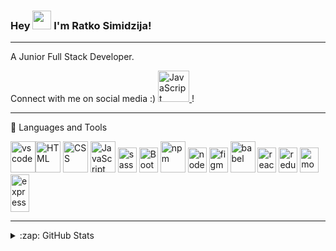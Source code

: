 ### Hey <img src="https://raw.githubusercontent.com/MartinHeinz/MartinHeinz/master/wave.gif" width="30px"> I'm Ratko Simidzija!

---

A Junior Full Stack Developer.

Connect with me on social media :)
[<img src="https://cdn.jsdelivr.net/gh/devicons/devicon/icons/linkedin/linkedin-original.svg" alt="JavaScript" width="50" height="50"/>
](https://linkedin.com/in/ratkosimidzija)!

---

🧰 Languages and Tools


<img src="https://cdn.jsdelivr.net/gh/devicons/devicon/icons/vscode/vscode-original.svg" alt="vscode" width="40" height="50"/><img src="https://cdn.jsdelivr.net/gh/devicons/devicon/icons/html5/html5-original.svg" alt="HTML" width="40" height="50"/>
<img src="https://cdn.jsdelivr.net/gh/devicons/devicon/icons/css3/css3-original.svg" alt="CSS" width="40" height="50"/>
<img src="https://cdn.jsdelivr.net/gh/devicons/devicon/icons/javascript/javascript-original.svg" alt="JavaScript" width="40" height="50"/>
<img src="https://cdn.jsdelivr.net/gh/devicons/devicon/icons/sass/sass-original.svg" alt="sass" width="30" height="40"/>
<img src="https://cdn.jsdelivr.net/gh/devicons/devicon/icons/bootstrap/bootstrap-plain.svg" alt="Bootstrap" width="30" height="40"/>
<img src="https://cdn.jsdelivr.net/gh/devicons/devicon/icons/npm/npm-original-wordmark.svg" alt="npm" width="40" height="50"/>
<img src="https://cdn.jsdelivr.net/gh/devicons/devicon/icons/nodejs/nodejs-original.svg" alt="nodejs" width="30" height="40"/>
<img src="https://cdn.jsdelivr.net/gh/devicons/devicon/icons/figma/figma-original.svg" alt="figma" width="30" height="40"/>
<img src="https://cdn.jsdelivr.net/gh/devicons/devicon/icons/babel/babel-original.svg" alt="babel" width="40" height="50"/>
<img src="https://cdn.jsdelivr.net/gh/devicons/devicon/icons/react/react-original.svg" alt="react" width="30" height="40"/>
<img src="https://cdn.jsdelivr.net/gh/devicons/devicon/icons/redux/redux-original.svg" alt="redux" width="30" height="40"/>
<img src="https://cdn.jsdelivr.net/gh/devicons/devicon/icons/mongodb/mongodb-plain-wordmark.svg" alt="mongodb" width="30" height="40"/>
<img src="https://simpleicons.org/icons/express.svg" alt="express" width="30" height="60"/>

---

<details>
  <summary>:zap: GitHub Stats</summary>

  <img align="left" alt="Ratko's GitHub Stats" src="https://github-readme-stats-pi-topaz-17.vercel.app/api?username=ratko-sim&show_icons=true&theme=radical"/>

</details>






